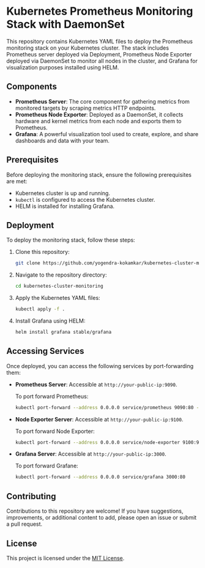 # Kubernetes Prometheus Monitoring Stack with DaemonSet

This repository contains Kubernetes YAML files to deploy the Prometheus monitoring stack on your Kubernetes cluster. The stack includes Prometheus server deployed via Deployment, Prometheus Node Exporter deployed via DaemonSet to monitor all nodes in the cluster, and Grafana for visualization purposes installed using HELM.

## Components

- **Prometheus Server**: The core component for gathering metrics from monitored targets by scraping metrics HTTP endpoints.
- **Prometheus Node Exporter**: Deployed as a DaemonSet, it collects hardware and kernel metrics from each node and exports them to Prometheus.
- **Grafana**: A powerful visualization tool used to create, explore, and share dashboards and data with your team.

## Prerequisites

Before deploying the monitoring stack, ensure the following prerequisites are met:

- Kubernetes cluster is up and running.
- `kubectl` is configured to access the Kubernetes cluster.
- HELM is installed for installing Grafana.

## Deployment

To deploy the monitoring stack, follow these steps:

1. Clone this repository:

    ```bash
    git clone https://github.com/yogendra-kokamkar/kubernetes-cluster-monitoring.git
    ```

2. Navigate to the repository directory:

    ```bash
    cd kubernetes-cluster-monitoring
    ```

3. Apply the Kubernetes YAML files:

    ```bash
    kubectl apply -f .
    ```

4. Install Grafana using HELM:

    ```bash
    helm install grafana stable/grafana
    ```

## Accessing Services

Once deployed, you can access the following services by port-forwarding them:

- **Prometheus Server**: Accessible at `http://your-public-ip:9090`.
  
  To port forward Prometheus:
  ```bash
  kubectl port-forward --address 0.0.0.0 service/prometheus 9090:80 -n prometheus
  ```
- **Node Exporter Server**: Accessible at `http://your-public-ip:9100`.

  To port forward Node Exporter:
  ```bash
  kubectl port-forward --address 0.0.0.0 service/node-exporter 9100:9100 -n prometheus
  ```
- **Grafana Server**: Accessible at `http://your-public-ip:3000`.

  To port forward Grafane:
  ```bash
  kubectl port-forward --address 0.0.0.0 service/grafana 3000:80
  ```
## Contributing
Contributions to this repository are welcome! If you have suggestions, improvements, or additional content to add, please open an issue or submit a pull request.

## License
This project is licensed under the [MIT License](LICENSE).